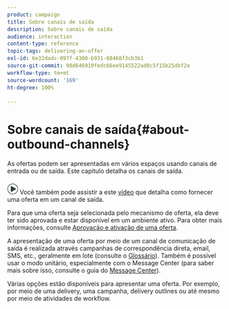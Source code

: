 ```yaml
---
product: campaign
title: Sobre canais de saída
description: Sobre canais de saída
audience: interaction
content-type: reference
topic-tags: delivering-an-offer
exl-id: 6e32dadc-097f-4380-b931-88468f3cb3b1
source-git-commit: 98d646919fedc66ee9145522ad0c5f15b25dbf2e
workflow-type: tm+mt
source-wordcount: '169'
ht-degree: 100%

---
```


# Sobre canais de saída{#about-outbound-channels}

As ofertas podem ser apresentadas em vários espaços usando canais de entrada ou de saída. Este capítulo detalha os canais de saída.

![](assets/do-not-localize/how-to-video.png) Você também pode assistir a este [vídeo](https://helpx.adobe.com/campaign/classic/how-to/deliver-an-offer-on-outbound-channel-in-acv6.html?playlist=/ccx/v1/collection/product/campaign/classic/segment/digital-marketers/explevel/intermediate/applaunch/get-started/collection.ccx.js&amp;ref=helpx.adobe.com) que detalha como fornecer uma oferta em um canal de saída.

Para que uma oferta seja selecionada pelo mecanismo de oferta, ela deve ter sido aprovada e estar disponível em um ambiente ativo. Para obter mais informações, consulte [Aprovação e ativação de uma oferta](../../interaction/using/approving-and-activating-an-offer.md).

A apresentação de uma oferta por meio de um canal de comunicação de saída é realizada através campanhas de correspondência direta, email, SMS, etc., geralmente em lote (consulte o [Glossário](../../interaction/using/glossary.md)). Também é possível usar o modo unitário, especialmente com o Message Center (para saber mais sobre isso, consulte o guia do [Message Center](../../message-center/using/about-transactional-messaging.md)).

Várias opções estão disponíveis para apresentar uma oferta. Por exemplo, por meio de uma delivery, uma campanha, delivery outlines ou até mesmo por meio de atividades de workflow.
